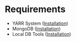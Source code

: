 # Requirements

- YARR System ([Installation](https://yarr.readthedocs.io/en/latest/install/))
- MongoDB ([Installation](https://docs.mongodb.com/manual/installation/))
- Local DB Tools ([Installation]())
